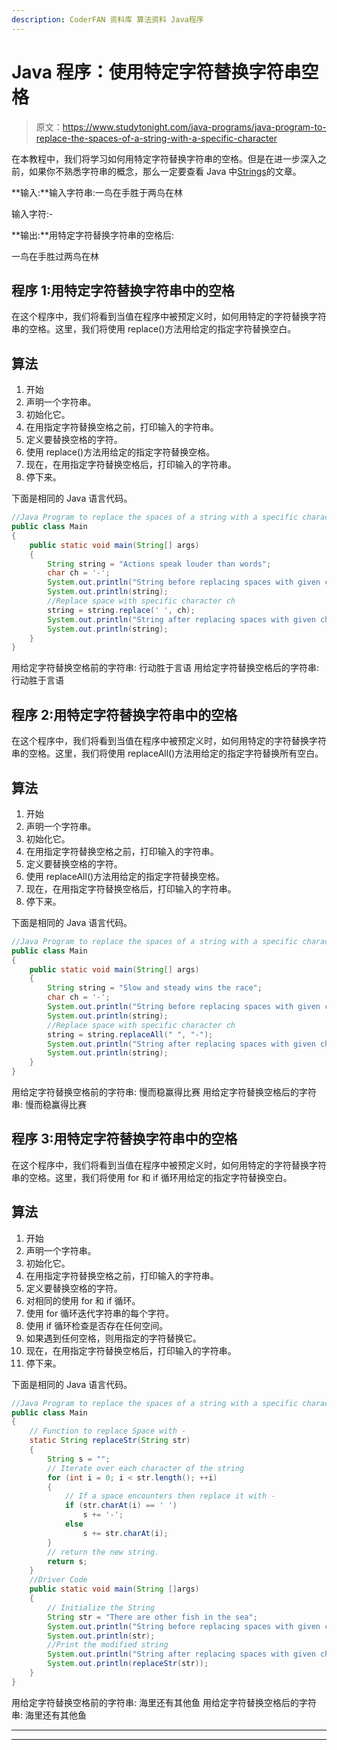 ```yaml
---
description: CoderFAN 资料库 算法资料 Java程序
---
```


# Java 程序：使用特定字符替换字符串空格

> 原文：<https://www.studytonight.com/java-programs/java-program-to-replace-the-spaces-of-a-string-with-a-specific-character>

在本教程中，我们将学习如何用特定字符替换字符串的空格。但是在进一步深入之前，如果你不熟悉字符串的概念，那么一定要查看 Java 中[Strings](https://www.studytonight.com/java/string-handling-in-java.php)的文章。

**输入:**输入字符串:一鸟在手胜于两鸟在林

输入字符:-

**输出:**用特定字符替换字符串的空格后:

一鸟在手胜过两鸟在林

## 程序 1:用特定字符替换字符串中的空格

在这个程序中，我们将看到当值在程序中被预定义时，如何用特定的字符替换字符串的空格。这里，我们将使用 replace()方法用给定的指定字符替换空白。

## 算法

1.  开始
2.  声明一个字符串。
3.  初始化它。
4.  在用指定字符替换空格之前，打印输入的字符串。
5.  定义要替换空格的字符。
6.  使用 replace()方法用给定的指定字符替换空格。
7.  现在，在用指定字符替换空格后，打印输入的字符串。
8.  停下来。

下面是相同的 Java 语言代码。

```java
//Java Program to replace the spaces of a string with a specific character
public class Main   
{    
    public static void main(String[] args) 
    {    
        String string = "Actions speak louder than words";    
        char ch = '-';            
        System.out.println("String before replacing spaces with given character: ");    
        System.out.println(string);         
        //Replace space with specific character ch    
        string = string.replace(' ', ch);                
        System.out.println("String after replacing spaces with given character: ");    
        System.out.println(string);    
    }    
} 
```

用给定字符替换空格前的字符串:
行动胜于言语
用给定字符替换空格后的字符串:
行动胜于言语

## 程序 2:用特定字符替换字符串中的空格

在这个程序中，我们将看到当值在程序中被预定义时，如何用特定的字符替换字符串的空格。这里，我们将使用 replaceAll()方法用给定的指定字符替换所有空白。

## 算法

1.  开始
2.  声明一个字符串。
3.  初始化它。
4.  在用指定字符替换空格之前，打印输入的字符串。
5.  定义要替换空格的字符。
6.  使用 replaceAll()方法用给定的指定字符替换空格。
7.  现在，在用指定字符替换空格后，打印输入的字符串。
8.  停下来。

下面是相同的 Java 语言代码。

```java
//Java Program to replace the spaces of a string with a specific character
public class Main   
{    
    public static void main(String[] args) 
    {    
        String string = "Slow and steady wins the race";    
        char ch = '-';           
        System.out.println("String before replacing spaces with given character: ");    
        System.out.println(string);         
        //Replace space with specific character ch    
        string = string.replaceAll(" ", "-");               
        System.out.println("String after replacing spaces with given character: ");    
        System.out.println(string);    
    }    
} 
```

用给定字符替换空格前的字符串:
慢而稳赢得比赛
用给定字符替换空格后的字符串:
慢而稳赢得比赛

## 程序 3:用特定字符替换字符串中的空格

在这个程序中，我们将看到当值在程序中被预定义时，如何用特定的字符替换字符串的空格。这里，我们将使用 for 和 if 循环用给定的指定字符替换空白。

## 算法

1.  开始
2.  声明一个字符串。
3.  初始化它。
4.  在用指定字符替换空格之前，打印输入的字符串。
5.  定义要替换空格的字符。
6.  对相同的使用 for 和 if 循环。
7.  使用 for 循环迭代字符串的每个字符。
8.  使用 if 循环检查是否存在任何空间。
9.  如果遇到任何空格，则用指定的字符替换它。
10.  现在，在用指定字符替换空格后，打印输入的字符串。
11.  停下来。

下面是相同的 Java 语言代码。

```java
//Java Program to replace the spaces of a string with a specific character
public class Main
{ 
    // Function to replace Space with - 
    static String replaceStr(String str) 
    {           
        String s = "";           
        // Iterate over each character of the string
        for (int i = 0; i < str.length(); ++i) 
        {       
            // If a space encounters then replace it with -
            if (str.charAt(i) == ' ')  
                s += '-';               
            else
                s += str.charAt(i);               
        } 
        // return the new string. 
        return s; 
    }       
    //Driver Code  
    public static void main(String []args) 
    { 
        // Initialize the String 
        String str = "There are other fish in the sea"; 
        System.out.println("String before replacing spaces with given character: ");    
        System.out.println(str);    
        //Print the modified string
        System.out.println("String after replacing spaces with given character: ");    
        System.out.println(replaceStr(str));     
    } 
} 
```

用给定字符替换空格前的字符串:
海里还有其他鱼
用给定字符替换空格后的字符串:
海里还有其他鱼

* * *

* * *